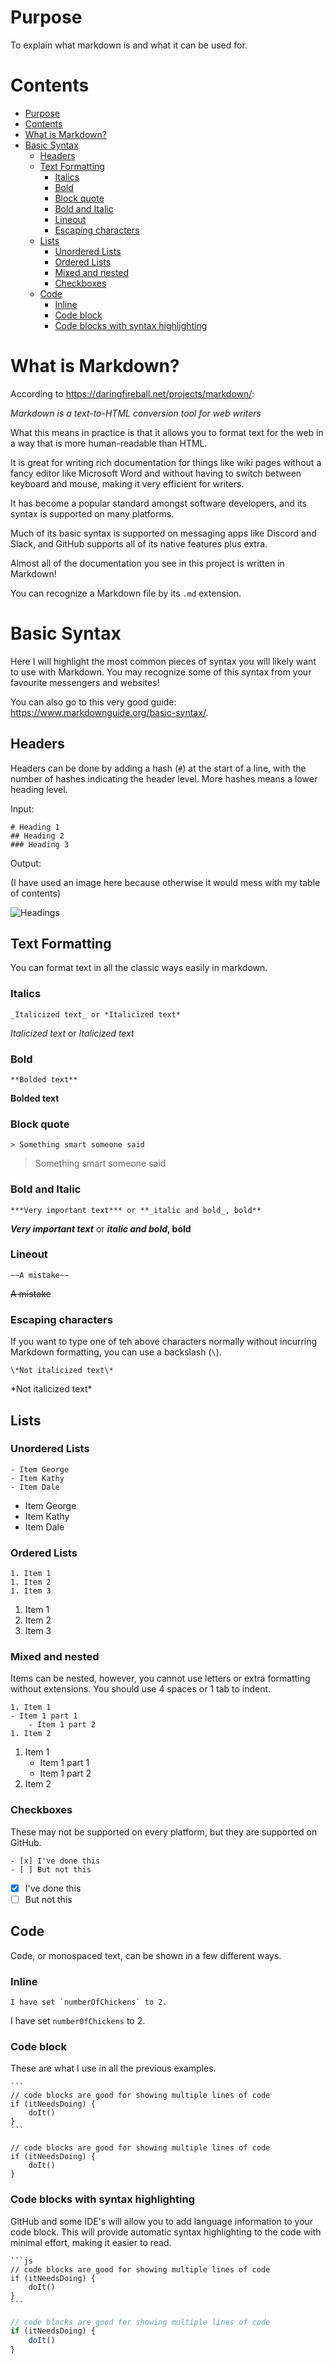 # Purpose

To explain what markdown is and what it can be used for.

# Contents

- [Purpose](#purpose)
- [Contents](#contents)
- [What is Markdown?](#what-is-markdown)
- [Basic Syntax](#basic-syntax)
  - [Headers](#headers)
  - [Text Formatting](#text-formatting)
    - [Italics](#italics)
    - [Bold](#bold)
    - [Block quote](#block-quote)
    - [Bold and Italic](#bold-and-italic)
    - [Lineout](#lineout)
    - [Escaping characters](#escaping-characters)
  - [Lists](#lists)
    - [Unordered Lists](#unordered-lists)
    - [Ordered Lists](#ordered-lists)
    - [Mixed and nested](#mixed-and-nested)
    - [Checkboxes](#checkboxes)
  - [Code](#code)
    - [Inline](#inline)
    - [Code block](#code-block)
    - [Code blocks with syntax highlighting](#code-blocks-with-syntax-highlighting)

# What is Markdown?

According to https://daringfireball.net/projects/markdown/:

_Markdown is a text-to-HTML conversion tool for web writers_

What this means in practice is that it allows you to format text for the web in a way that is more human-readable than HTML.

It is great for writing rich documentation for things like wiki pages without a fancy editor like Microsoft Word and without having to switch between keyboard and mouse, making it very efficient for writers.

It has become a popular standard amongst software developers, and its syntax is supported on many platforms. 

Much of its basic syntax is supported on messaging apps like Discord and Slack, and GitHub supports all of its native features plus extra.

Almost all of the documentation you see in this project is written in Markdown!

You can recognize a Markdown file by its `.md` extension.

# Basic Syntax

Here I will highlight the most common pieces of syntax you will likely want to use with Markdown. You may recognize some of this syntax from your favourite messengers and websites!

You can also go to this very good guide: https://www.markdownguide.org/basic-syntax/.

## Headers

Headers can be done by adding a hash (`#`) at the start of a line, with the number of hashes indicating the header level. More hashes means a lower heading level.

Input:
```
# Heading 1
## Heading 2
### Heading 3
```

Output:

(I have used an image here because otherwise it would mess with my table of contents)

![Headings](images/Headings.png)

## Text Formatting

You can format text in all the classic ways easily in markdown.

### Italics

```
_Italicized text_ or *Italicized text*
```

_Italicized text_ or *Italicized text*

### Bold

```
**Bolded text**
```

**Bolded text**

### Block quote

```
> Something smart someone said
```
> Something smart someone said

### Bold and Italic

```
***Very important text*** or **_italic and bold_, bold**
```

***Very important text*** or **_italic and bold_, bold**

### Lineout

```
~~A mistake~~
```

~~A mistake~~

### Escaping characters

If you want to type one of teh above characters normally without incurring Markdown formatting, you can use a backslash (`\`).

```
\*Not italicized text\*
```
\*Not italicized text\*

## Lists

### Unordered Lists

```
- Item George
- Item Kathy
- Item Dale
```

- Item George
- Item Kathy
- Item Dale

### Ordered Lists

```
1. Item 1
1. Item 2
1. Item 3
```

1. Item 1
1. Item 2
1. Item 3

### Mixed and nested

Items can be nested, however, you cannot use letters or extra formatting without extensions.
You should use 4 spaces or 1 tab to indent.

```
1. Item 1
- Item 1 part 1
    - Item 1 part 2
1. Item 2
```

1. Item 1
    - Item 1 part 1
    - Item 1 part 2
1. Item 2

### Checkboxes

These may not be supported on every platform, but they are supported on GitHub.

```
- [x] I've done this
- [ ] But not this
```

- [x] I've done this
- [ ] But not this

## Code

Code, or monospaced text, can be shown in a few different ways.

### Inline

```
I have set `numberOfChickens` to 2.
```

I have set `numberOfChickens` to 2.

### Code block

These are what I use in all the previous examples.

``````
```
// code blocks are good for showing multiple lines of code
if (itNeedsDoing) {
    doIt()
}
```
``````

```
// code blocks are good for showing multiple lines of code
if (itNeedsDoing) {
    doIt()
}
```

### Code blocks with syntax highlighting

GitHub and some IDE's will allow you to add language information to your code block. This will provide automatic syntax highlighting to the code with minimal effort, making it easier to read.

``````
```js
// code blocks are good for showing multiple lines of code
if (itNeedsDoing) {
    doIt()
}
```
``````

```js
// code blocks are good for showing multiple lines of code
if (itNeedsDoing) {
    doIt()
}
```